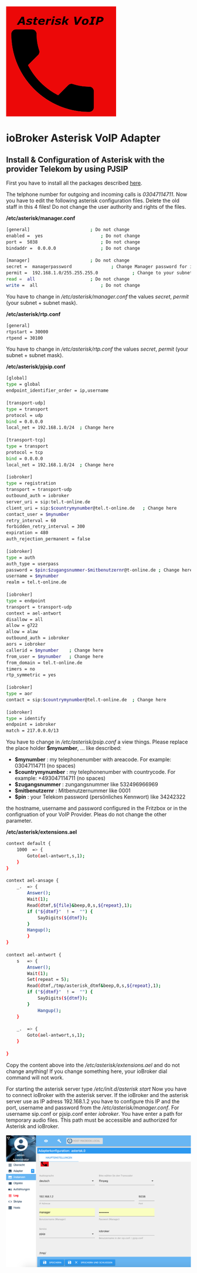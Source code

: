 ![Logo](../admin/asterisk.png)

# ioBroker Asterisk VoIP Adapter

## Install & Configuration of Asterisk with the provider Telekom by using PJSIP 

First you have to install all the packages described [here](../README.md).


The telphone number for outgoing and incoming calls is *03047114711*. Now you have to edit the following asterisk configuration files. Delete the old staff in this 4 files! Do not change the user authority and rights of the files.
 
**/etc/asterisk/manager.conf**
```sh
[general]						; Do not change
enabled =  yes						; Do not change
port =  5038						; Do not change
bindaddr =  0.0.0.0					; Do not change

[manager]						; Do not change
secret =  managerpassword				; Change Manager password for ioBroker asterisk adapter
permit =  192.168.1.0/255.255.255.0  			; Change to your subnet and netmask
read =  all						; Do not change
write =  all						; Do not change
```
You have to change in */etc/asterisk/manager.conf* the values *secret*, *permit* (your subnet + subnet mask). 

**/etc/asterisk/rtp.conf**
```sh
[general]
rtpstart = 30000
rtpend = 30100
```
You have to change in */etc/asterisk/rtp.conf* the values *secret*, *permit* (your subnet + subnet mask). 

**/etc/asterisk/pjsip.conf** 
```sh
[global]
type = global
endpoint_identifier_order = ip,username

[transport-udp]
type = transport
protocol = udp
bind = 0.0.0.0
local_net = 192.168.1.0/24	; Change here

[transport-tcp]
type = transport
protocol = tcp
bind = 0.0.0.0
local_net = 192.168.1.0/24	; Change here

[iobroker]
type = registration
transport = transport-udp
outbound_auth = iobroker
server_uri = sip:tel.t-online.de
client_uri = sip:$countrymynumber@tel.t-online.de	; Change here
contact_user = $mynumber
retry_interval = 60
forbidden_retry_interval = 300
expiration = 480
auth_rejection_permanent = false

[iobroker]
type = auth
auth_type = userpass
password = $pin:$zugangsnummer-$mitbenutzernr@t-online.de ; Change here
username = $mynumber
realm = tel.t-online.de

[iobroker]
type = endpoint
transport = transport-udp
context = ael-antwort
disallow = all
allow = g722
allow = alaw
outbound_auth = iobroker
aors = iobroker
callerid = $mynumber	; Change here
from_user = $mynumber	; Change here
from_domain = tel.t-online.de
timers = no
rtp_symmetric = yes

[iobroker]
type = aor
contact = sip:$countrymynumber@tel.t-online.de	; Change here

[iobroker]
type = identify
endpoint = iobroker
match = 217.0.0.0/13

```
You have to change in */etc/asterisk/psip.conf* a view things. Please replace the place holder **$mynumber**, ... like described:

- **$mynumber**			    : my telephonenumber with areacode. For example: 03047114711 (no spaces)
- **$countrymynumber**	    : my telephonenumber with countrycode. For example: +493047114711 (no spaces)
- **$zugangsnummer**		: zungangsnummer like 532496966969
- **$mitbenutzernr**		: Mitbenutzernummer like 0001
- **$pin**					: your Telekom password (persönliches Kennwort) like 34242322

the hostname, username and password configured in the Fritzbox or in the configruation of your VoIP Provider. Pleas do not change the other parameter. 

**/etc/asterisk/extensions.ael**
```sh
context default {
  	1000  => {
        Goto(ael-antwort,s,1);
  	}
}

context ael-ansage {
	_. 	=> {
        Answer();
        Wait(1);
		Read(dtmf,${file}&beep,0,s,${repeat},1);
		if ("${dtmf}"  ! =  "") {
			SayDigits(${dtmf});
		}
		Hangup();
        }
}

context ael-antwort {
	s   => {
		Answer();
		Wait(1);
		Set(repeat = 5);
		Read(dtmf,/tmp/asterisk_dtmf&beep,0,s,${repeat},1);
		if ("${dtmf}"  ! =  "") {
			SayDigits(${dtmf});
		}
    		Hangup();
	}

	_.  => {
        Goto(ael-antwort,s,1);
  	}
	  
}
```
Copy the content above into the */etc/asterisk/extensions.ael* and do not change anything! If you change something here, your ioBroker dial command will not work.

For starting the asterisk server type */etc/init.d/asterisk start*
Now you have to connect ioBroker with the asterisk server. If the ioBroker and the asterisk server use as IP adress 192.168.1.2 you have to configure this IP and the port, username and password from the */etc/asterisk/manager.conf*. For username sip.conf or pjsip.conf enter *iobroker*. You have enter a path for temporary audio files. This path must be accessible and authorized for Asterisk and ioBroker. 

![Iobroker1](iobroker_fritzbox_pjsip.png)
